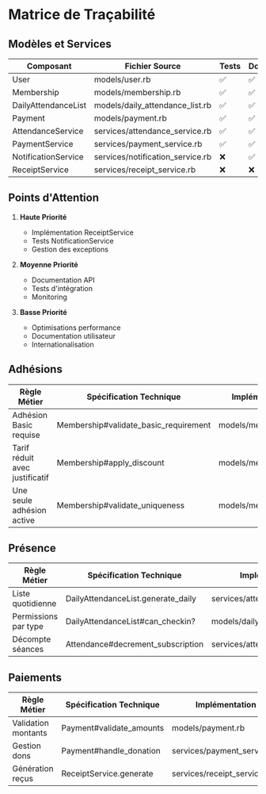 # Matrice de Traçabilité

## Modèles et Services
| Composant | Fichier Source | Tests | Documentation |
|-----------|----------------|-------|---------------|
| User | models/user.rb | ✅ | ✅ |
| Membership | models/membership.rb | ✅ | ✅ |
| DailyAttendanceList | models/daily_attendance_list.rb | ✅ | ✅ |
| Payment | models/payment.rb | ✅ | ✅ |
| AttendanceService | services/attendance_service.rb | ✅ | ✅ |
| PaymentService | services/payment_service.rb | ✅ | ✅ |
| NotificationService | services/notification_service.rb | ❌ | ✅ |
| ReceiptService | services/receipt_service.rb | ❌ | ❌ |

## Points d'Attention
1. **Haute Priorité**
   - Implémentation ReceiptService
   - Tests NotificationService
   - Gestion des exceptions

2. **Moyenne Priorité**
   - Documentation API
   - Tests d'intégration
   - Monitoring

3. **Basse Priorité**
   - Optimisations performance
   - Documentation utilisateur
   - Internationalisation

## Adhésions
| Règle Métier | Spécification Technique | Implémentation | Status |
|--------------|------------------------|----------------|---------|
| Adhésion Basic requise | Membership#validate_basic_requirement | models/membership.rb | ✅ |
| Tarif réduit avec justificatif | Membership#apply_discount | models/membership.rb | ✅ |
| Une seule adhésion active | Membership#validate_uniqueness | models/membership.rb | ✅ |

## Présence
| Règle Métier | Spécification Technique | Implémentation | Status |
|--------------|------------------------|----------------|---------|
| Liste quotidienne | DailyAttendanceList.generate_daily | services/attendance_service.rb | ✅ |
| Permissions par type | DailyAttendanceList#can_checkin? | models/daily_attendance_list.rb | ✅ |
| Décompte séances | Attendance#decrement_subscription | services/attendance_service.rb | ✅ |

## Paiements
| Règle Métier | Spécification Technique | Implémentation | Status |
|--------------|------------------------|----------------|---------|
| Validation montants | Payment#validate_amounts | models/payment.rb | ✅ |
| Gestion dons | Payment#handle_donation | services/payment_service.rb | ✅ |
| Génération reçus | ReceiptService.generate | services/receipt_service.rb | ❌ | 